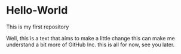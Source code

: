 # Hello-World
This is my first repository

Well, this is a text that aims to make a little change
this can make me understand a bit more of GitHub Inc.
this is all for now, see you later.
